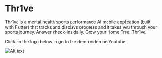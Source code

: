 # Thr1ve
Thr1ve is a mental health sports performance AI mobile application (built with Flutter) that tracks and displays progress and it takes you through your sports journey. Answer check-ins daily. Grow your Home Tree. Thr1ve. 

Click on the logo below to go to the demo video on Youtube!

[![Alt text](https://img.youtube.com/vi/EhceUfGlyls/0.jpg)](https://www.youtube.com/watch?v=EhceUfGlyls)
